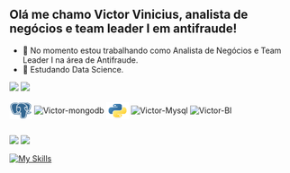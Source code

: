 ## Olá me chamo Victor Vinicius, analista de negócios e team leader I em antifraude!

- 🔭 No momento estou trabalhando como Analista de Negócios e Team Leader I na área de Antifraude.
- 🌱 Estudando Data Science.

<div>
  <img height="180cm" src="https://github-readme-stats.vercel.app/api?username=v-vinicius&show_icons=true&theme=dark"/>
  <img height="180cm" src="https://github-readme-stats.vercel.app/api/top-langs/?username=v-vinicius&layout=compact&langs_count=16&theme=dark"/>
</div>

<div style="display: inline_block"><br>
  <img align="center" alt="Victor-postgresql" height="30" width="40" src="https://raw.githubusercontent.com/devicons/devicon/master/icons/postgresql/postgresql-plain.svg">
  <img align="center" alt="Victor-mongodb" height="30" width="40" src="https://raw.githubusercontent.com/marwin1991/profile-technology-icons/refs/heads/main/icons/mongodb.png">
  <img align="center" alt="Victor-Python" height="30" width="40" src="https://raw.githubusercontent.com/devicons/devicon/master/icons/python/python-original.svg">
  <img align="center" alt="Victor-Mysql" height="30" width="40" src="https://raw.githubusercontent.com/marwin1991/profile-technology-icons/refs/heads/main/icons/mysql.png">
  <img align="center" alt="Victor-BI" height="30" width="40" src="https://img.shields.io/badge/PowerBI-F2C811?style=for-the-badge&logo=Power%20BI&logoColor=white">
</div>

  ##
 
<div> 
  <a href = "mailto:victorv.n77@outlook.com"><img src="https://img.shields.io/badge/Microsoft_Outlook-0078D4?style=for-the-badge&logo=microsoft-outlook&logoColor=white"></a>
  <a href="https://www.linkedin.com/in/rafaella-ballerini-45875016a" target="_blank"><img src="https://img.shields.io/badge/-LinkedIn-%230077B5?style=for-the-badge&logo=linkedin&logoColor=white" target="_blank"></a> 
  
</div>

[![My Skills](https://skillicons.dev/icons?i=js,html,css,wasm)](https://skillicons.dev)

